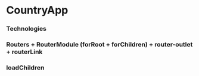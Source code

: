 # CountryApp

### Technologies
### Routers + RouterModule (forRoot + forChildren) + router-outlet + routerLink
### loadChildren

